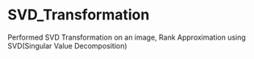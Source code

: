 # SVD_Transformation
Performed SVD Transformation on an image, Rank Approximation using SVD(Singular Value Decomposition)
